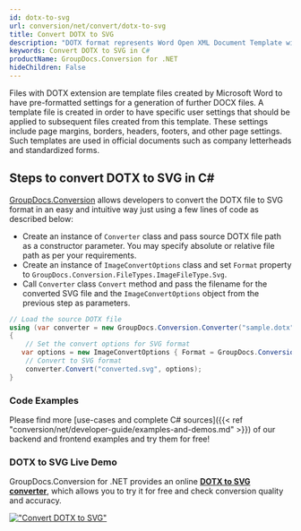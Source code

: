 ```yaml
---
id: dotx-to-svg
url: conversion/net/convert/dotx-to-svg
title: Convert DOTX to SVG
description: "DOTX format represents Word Open XML Document Template with .dotx extension. Learn how to convert DOTX to SVG file programmatically in C# language using GroupDocs.Conversion for .NET library."
keywords: Convert DOTX to SVG in C#
productName: GroupDocs.Conversion for .NET
hideChildren: False
---
```


Files with DOTX extension are template files created by Microsoft Word to have pre-formatted settings for a generation of further DOCX files. A template file is created in order to have specific user settings that should be applied to subsequent files created from this template. These settings include page margins, borders, headers, footers, and other page settings. Such templates are used in official documents such as company letterheads and standardized forms.

## Steps to convert DOTX to SVG in C#

[GroupDocs.Conversion](https://products.groupdocs.com/conversion/net) allows developers to convert the DOTX file to SVG format in an easy and intuitive way just using a few lines of code as described below:

* Create an instance of `Converter` class and pass source DOTX file path as a constructor parameter. You may specify absolute or relative file path as per your requirements. 
* Create an instance of `ImageConvertOptions` class and set `Format` property to `GroupDocs.Conversion.FileTypes.ImageFileType.Svg`.
* Call `Converter` class `Convert` method and pass the filename for the converted SVG file and the `ImageConvertOptions` object from the previous step as parameters.

```csharp
// Load the source DOTX file
using (var converter = new GroupDocs.Conversion.Converter("sample.dotx"))
{
    // Set the convert options for SVG format
   var options = new ImageConvertOptions { Format = GroupDocs.Conversion.FileTypes.ImageFileType.Svg };
    // Convert to SVG format
    converter.Convert("converted.svg", options);
}
```

### Code Examples

Please find more [use-cases and complete C# sources]({{< ref "conversion/net/developer-guide/examples-and-demos.md" >}}) of our backend and frontend examples and try them for free!

### DOTX to SVG Live Demo

GroupDocs.Conversion for .NET provides an online [**DOTX to SVG converter**](https://products.groupdocs.app/conversion/dotx-to-svg), which allows you to try it for free and check conversion quality and accuracy.

[!["Convert DOTX to SVG"](conversion/net/images/convert-to-svg/convert-dotx-to-svg.png)](https://products.groupdocs.app/conversion/dotx-to-svg)